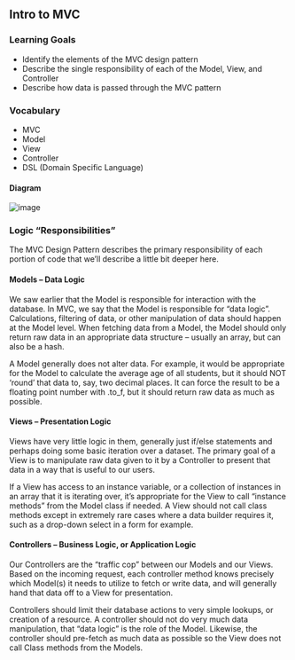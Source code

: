 ## Intro to MVC
### Learning Goals

- Identify the elements of the MVC design pattern
- Describe the single responsibility of each of the Model, View, and Controller
- Describe how data is passed through the MVC pattern

### Vocabulary

- MVC
- Model
- View
- Controller
- DSL (Domain Specific Language)

#### Diagram
![image](https://user-images.githubusercontent.com/46441816/120845070-845fc080-c52d-11eb-8935-9da837ba6f12.png)

### Logic “Responsibilities”

The MVC Design Pattern describes the primary responsibility of each portion of code that we’ll describe a little bit deeper here.

#### Models – Data Logic

We saw earlier that the Model is responsible for interaction with the database. In MVC, we say that the Model is responsible for “data logic”. Calculations, filtering of data, or other manipulation of data should happen at the Model level. When fetching data from a Model, the Model should only return raw data in an appropriate data structure – usually an array, but can also be a hash.

A Model generally does not alter data. For example, it would be appropriate for the Model to calculate the average age of all students, but it should NOT ‘round’ that data to, say, two decimal places. It can force the result to be a floating point number with .to_f, but it should return raw data as much as possible.

#### Views – Presentation Logic

Views have very little logic in them, generally just if/else statements and perhaps doing some basic iteration over a dataset. The primary goal of a View is to manipulate raw data given to it by a Controller to present that data in a way that is useful to our users.

If a View has access to an instance variable, or a collection of instances in an array that it is iterating over, it’s appropriate for the View to call “instance methods” from the Model class if needed. A View should not call class methods except in extremely rare cases where a data builder requires it, such as a drop-down select in a form for example.

#### Controllers – Business Logic, or Application Logic

Our Controllers are the “traffic cop” between our Models and our Views. Based on the incoming request, each controller method knows precisely which Model(s) it needs to utilize to fetch or write data, and will generally hand that data off to a View for presentation.

Controllers should limit their database actions to very simple lookups, or creation of a resource. A controller should not do very much data manipulation, that “data logic” is the role of the Model. Likewise, the controller should pre-fetch as much data as possible so the View does not call Class methods from the Models.